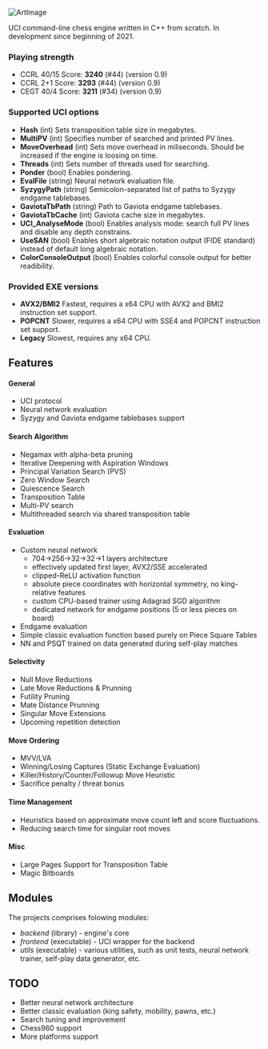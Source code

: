 
![ArtImage](https://user-images.githubusercontent.com/5882734/193368109-abce432b-85e9-4f11-bb3c-57fd3d27db22.jpg?raw=true)

UCI command-line chess engine written in C++ from scratch. In development since beginning of 2021.


### Playing strength

* CCRL 40/15 Score: **3240** (#44) (version 0.9)
* CCRL 2+1 Score: **3293** (#44) (version 0.9)
* CEGT 40/4 Score: **3211** (#34) (version 0.9)


### Supported UCI options

* **Hash** (int) Sets transposition table size in megabytes.
* **MultiPV** (int) Specifies number of searched and printed PV lines.
* **MoveOverhead** (int) Sets move overhead in miliseconds. Should be increased if the engine is loosing on time.
* **Threads** (int) Sets number of threads used for searching.
* **Ponder** (bool) Enables pondering.
* **EvalFile** (string) Neural network evaluation file.
* **SyzygyPath** (string) Semicolon-separated list of paths to Syzygy endgame tablebases.
* **GaviotaTbPath** (string) Path to Gaviota endgame tablebases.
* **GaviotaTbCache** (int) Gaviota cache size in megabytes.
* **UCI_AnalyseMode** (bool) Enables analysis mode: search full PV lines and disable any depth constrains.
* **UseSAN** (bool) Enables short algebraic notation output (FIDE standard) instead of default long algebraic notation.
* **ColorConsoleOutput** (bool) Enables colorful console output for better readibility.


### Provided EXE versions

* **AVX2/BMI2** Fastest, requires a x64 CPU with AVX2 and BMI2 instruction set support.
* **POPCNT** Slower, requires a x64 CPU with SSE4 and POPCNT instruction set support.
* **Legacy** Slowest, requires any x64 CPU.


## Features

#### General
* UCI protocol
* Neural network evaluation
* Syzygy and Gaviota endgame tablebases support

#### Search Algorithm
* Negamax with alpha-beta pruning
* Iterative Deepening with Aspiration Windows
* Principal Variation Search (PVS)
* Zero Window Search
* Quiescence Search
* Transposition Table
* Multi-PV search
* Multithreaded search via shared transposition table

#### Evaluation
* Custom neural network
  * 704&rarr;256&rarr;32&rarr;32&rarr;1 layers architecture
  * effectively updated first layer, AVX2/SSE accelerated
  * clipped-ReLU activation function
  * absolute piece coordinates with horizontal symmetry, no king-relative features
  * custom CPU-based trainer using Adagrad SGD algorithm
  * dedicated network for endgame positions (5 or less pieces on board)
* Endgame evaluation
* Simple classic evaluation function based purely on Piece Square Tables
* NN and PSQT trained on data generated during self-play matches

#### Selectivity
* Null Move Reductions
* Late Move Reductions & Prunning
* Futility Pruning
* Mate Distance Prunning
* Singular Move Extensions
* Upcoming repetition detection

#### Move Ordering
* MVV/LVA
* Winning/Losing Captures (Static Exchange Evaluation)
* Killer/History/Counter/Followup Move Heuristic
* Sacrifice penalty / threat bonus

#### Time Management
* Heuristics based on approximate move count left and score fluctuations.
* Reducing search time for singular root moves

#### Misc
* Large Pages Support for Transposition Table
* Magic Bitboards

## Modules

The projects comprises folowing modules:
  * _backend_ (library) - engine's core
  * _frontend_ (executable) - UCI wrapper for the backend
  * _utils_ (executable) - various utilities, such as unit tests, neural network trainer, self-play data generator, etc.
  
## TODO

  * Better neural network architecture
  * Better classic evaluation (king safety, mobility, pawns, etc.)
  * Search tuning and improvement
  * Chess960 support
  * More platforms support
